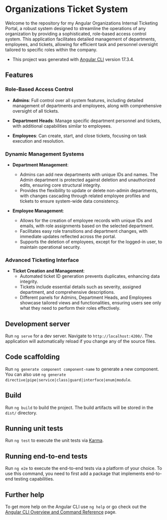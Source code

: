 # Organizations Ticket System

Welcome to the repository for my Angular Organizations Internal Ticketing Portal, a robust system designed to streamline the operations of any organization by providing a sophisticated, role-based access control system. This application facilitates detailed management of departments, employees, and tickets, allowing for efficient task and personnel oversight tailored to specific roles within the company.

- This project was generated with [Angular CLI](https://github.com/angular/angular-cli) version 17.3.4.

## Features

### Role-Based Access Control
- **Admins**: Full control over all system features, including detailed management of departments and employees, along with comprehensive oversight of all tickets.

- **Department Heads**: Manage specific department personnel and tickets, with additional capabilities similar to employees.
- **Employees**: Can create, start, and close tickets, focusing on task execution and resolution.

### Dynamic Management Systems
- **Department Management**:
  - Admins can add new departments with unique IDs and names. The Admin department is protected against deletion and unauthorized edits, ensuring core structural integrity.
  - Provides the flexibility to update or delete non-admin departments, with changes cascading through related employee profiles and tickets to ensure system-wide data consistency.

- **Employee Management**:
  - Allows for the creation of employee records with unique IDs and emails, with role assignments based on the selected department.
  - Facilitates easy role transitions and department changes, with immediate updates reflected across the portal.
  - Supports the deletion of employees, except for the logged-in user, to maintain operational security.

### Advanced Ticketing Interface
- **Ticket Creation and Management**:
  - Automated ticket ID generation prevents duplicates, enhancing data integrity.
  - Tickets include essential details such as severity, assigned department, and comprehensive descriptions.
  - Different panels for Admins, Department Heads, and Employees showcase tailored views and functionalities, ensuring users see only what they need to perform their roles effectively.

## Development server

Run `ng serve` for a dev server. Navigate to `http://localhost:4200/`. The application will automatically reload if you change any of the source files.

## Code scaffolding

Run `ng generate component component-name` to generate a new component. You can also use `ng generate directive|pipe|service|class|guard|interface|enum|module`.

## Build

Run `ng build` to build the project. The build artifacts will be stored in the `dist/` directory.

## Running unit tests

Run `ng test` to execute the unit tests via [Karma](https://karma-runner.github.io).

## Running end-to-end tests

Run `ng e2e` to execute the end-to-end tests via a platform of your choice. To use this command, you need to first add a package that implements end-to-end testing capabilities.

## Further help

To get more help on the Angular CLI use `ng help` or go check out the [Angular CLI Overview and Command Reference](https://angular.io/cli) page.

